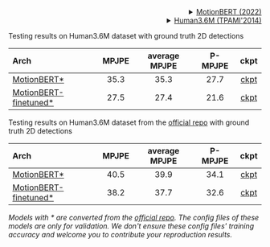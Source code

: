 <!-- [BACKBONE] -->

<details>
<summary align="right"><a href="https://arxiv.org/abs/2210.06551">MotionBERT (2022)</a></summary>

```bibtex
 @misc{Zhu_Ma_Liu_Liu_Wu_Wang_2022,
 title={Learning Human Motion Representations: A Unified Perspective},
 author={Zhu, Wentao and Ma, Xiaoxuan and Liu, Zhaoyang and Liu, Libin and Wu, Wayne and Wang, Yizhou},
 year={2022},
 month={Oct},
 language={en-US}
 }
```

</details>

<!-- [DATASET] -->

<details>
<summary align="right"><a href="https://ieeexplore.ieee.org/abstract/document/6682899/">Human3.6M (TPAMI'2014)</a></summary>

```bibtex
@article{h36m_pami,
author = {Ionescu, Catalin and Papava, Dragos and Olaru, Vlad and Sminchisescu, Cristian},
title = {Human3.6M: Large Scale Datasets and Predictive Methods for 3D Human Sensing in Natural Environments},
journal = {IEEE Transactions on Pattern Analysis and Machine Intelligence},
publisher = {IEEE Computer Society},
volume = {36},
number = {7},
pages = {1325-1339},
month = {jul},
year = {2014}
}
```

</details>

Testing results on Human3.6M dataset with ground truth 2D detections

| Arch                                                                                    | MPJPE | average MPJPE | P-MPJPE |                                           ckpt                                           |
| :-------------------------------------------------------------------------------------- | :---: | :-----------: | :-----: | :--------------------------------------------------------------------------------------: |
| [MotionBERT\*](/configs/body_3d_keypoint/pose_lift/h36m/pose-lift_motionbert-243frm_8xb32-120e_h36m.py) | 35.3  |     35.3      |  27.7   | [ckpt](https://download.openmmlab.com/mmpose/v1/body_3d_keypoint/pose_lift/h36m/motionbert_h36m-f554954f_20230531.pth) |
| [MotionBERT-finetuned\*](/configs/body_3d_keypoint/pose_lift/h36m/pose-lift_motionbert-243frm_8xb32-120e_h36m.py) | 27.5  |     27.4      |  21.6   | [ckpt](https://download.openmmlab.com/mmpose/v1/body_3d_keypoint/pose_lift/h36m/motionbert_ft_h36m-d80af323_20230531.pth) |

Testing results on Human3.6M dataset from the [official repo](https://github.com/Walter0807/MotionBERT) with ground truth 2D detections

| Arch                                                                                    | MPJPE | average MPJPE | P-MPJPE |                                           ckpt                                           |
| :-------------------------------------------------------------------------------------- | :---: | :-----------: | :-----: | :--------------------------------------------------------------------------------------: |
| [MotionBERT\*](/configs/body_3d_keypoint/pose_lift/h36m/pose-lift_motionbert-243frm_8xb32-120e_h36m.py) | 40.5  |     39.9      |  34.1   | [ckpt](https://download.openmmlab.com/mmpose/v1/body_3d_keypoint/pose_lift/h36m/motionbert_h36m-f554954f_20230531.pth) |
| [MotionBERT-finetuned\*](/configs/body_3d_keypoint/pose_lift/h36m/pose-lift_motionbert-243frm_8xb32-120e_h36m.py) | 38.2  |     37.7      |  32.6   | [ckpt](https://download.openmmlab.com/mmpose/v1/body_3d_keypoint/pose_lift/h36m/motionbert_ft_h36m-d80af323_20230531.pth) |

*Models with * are converted from the [official repo](https://github.com/Walter0807/MotionBERT). The config files of these models are only for validation. We don't ensure these config files' training accuracy and welcome you to contribute your reproduction results.*
